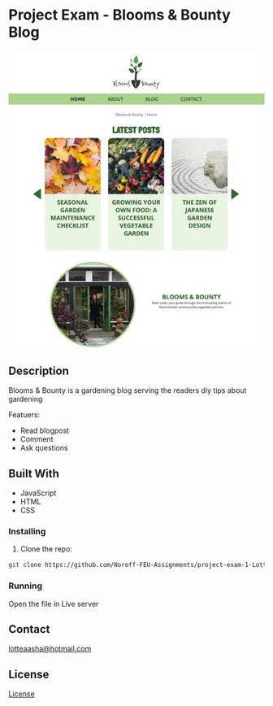 # Project Exam - Blooms & Bounty Blog

![image](images/BloomsBounty.jpg)

## Description

Blooms & Bounty is a gardening blog serving the readers diy tips about gardening

Featuers:

- Read blogpost
- Comment
- Ask questions

## Built With

- JavaScript
- HTML
- CSS

### Installing

1. Clone the repo:

```bash
git clone https://github.com/Noroff-FEU-Assignments/project-exam-1-LotteAH.git
```

### Running

Open the file in Live server

## Contact

lotteaasha@hotmail.com

## License

[License](LICENSE)

